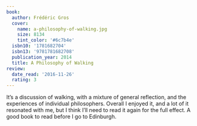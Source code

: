 ```yaml
---
book:
  author: Frédéric Gros
  cover:
    name: a-philosophy-of-walking.jpg
    size: 8134
    tint_color: '#6c7b4e'
  isbn10: '1781682704'
  isbn13: '9781781682708'
  publication_year: 2014
  title: A Philosophy of Walking
review:
  date_read: '2016-11-26'
  rating: 3
---
```


It’s a discussion of walking, with a mixture of general reflection, and the experiences of individual philosophers. Overall I enjoyed it, and a lot of it resonated with me, but I think I’ll need to read it again for the full effect. A good book to read before I go to Edinburgh.